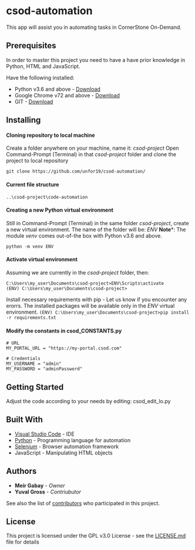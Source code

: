 # csod-automation

This app will assist you in automating tasks in CornerStone On-Demand.


## Prerequisites

In order to master this project you need to have a have prior knowledge in Python, HTML and JavaScript.

Have the following installed:

* Python v3.6 and above - [Download](https://www.python.org/downloads/)
* Google Chrome v72 and above - [Download](https://www.google.com/chrome/?brand=CHBD&gclid=Cj0KCQjwoInnBRDDARIsANBVyARevoFaEE-jEXuazgudYsWXTSx7Z_R8isbF7VVtIZS0OKlfSL6TaEUaAubaEALw_wcB&gclsrc=aw.ds)
* GIT - [Download](https://git-scm.com/downloads)

## Installing

#### Cloning repository to local machine

Create a folder anywhere on your machine, name it: *csod-project*
Open Command-Prompt (Terminal) in that *csod-project* folder and clone the project to local repository
```
git clone https://github.com/unfor19/csod-automation/
```

#### Current file structure ####
```
..\csod-project\code-automation
```

#### Creating a new Python virtual environment
Still in Command-Prompt (Terminal) in the same folder *csod-project*, create a new virtual environment.
The name of the folder will be: *ENV*
**Note***: The module *venv* comes out-of-the box with Python v3.6 and above.
```
python -m venv ENV
```

#### Activate virtual environment ####
Assuming we are currently in the *csod-project* folder, then:
```
C:\Users\my_user\Documents\csod-project>ENV\Scripts\activate
(ENV) C:\Users\my_user\Documents\csod-project>
```

Install necessary requirements with pip - Let us know if you encounter any erorrs.
The installed packages will be available only in the *ENV* virtual environment.
``` (ENV) C:\Users\my_user\Documents\csod-project>pip install -r requirements.txt ```

#### Modify the constants in csod_CONSTANTS.py ####
```
# URL
MY_PORTAL_URL = "https://my-portal.csod.com"

# Credentials
MY_USERNAME = "admin"
MY_PASSWORD = "adminPassword"
```

## Getting Started

Adjust the code according to your needs by editing: csod_edit_lo.py

## Built With

* [Visual Studio Code](https://code.visualstudio.com/) - IDE
* [Python](https://www.python.org) - Programming language for automation
* [Selenium](https://www.seleniumhq.org/) - Browser automation framework
* JavaScript - Manipulating HTML objects

## Authors

* **Meir Gabay** - *Owner*
* **Yuval Gross** - *Contriubutor*

See also the list of [contributors](https://github.com/unfor19/csod-automation/contributors) who participated in this project.

## License

This project is licensed under the GPL v3.0 License - see the [LICENSE.md](LICENSE.md) file for details
